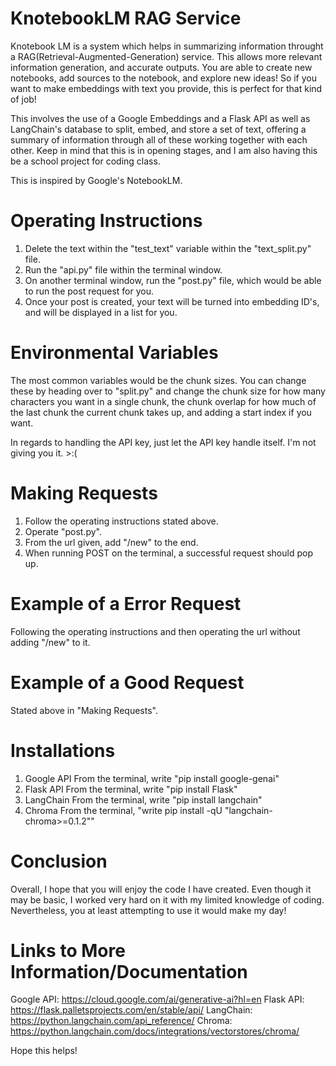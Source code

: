 # KnotebookLM RAG Service

Knotebook LM is a system which helps in summarizing information throught a RAG(Retrieval-Augmented-Generation) service. This allows more relevant information generation, and accurate outputs. You are able to create new notebooks, add sources to the notebook, and explore new ideas! So if you want to make embeddings with text you provide, this is perfect for that kind of job!

This involves the use of a Google Embeddings and a Flask API as well as LangChain's database to split, embed, and store a set of text, offering a summary of information through all of these working together with each other. Keep in mind that this is in opening stages, and I am also having this be a school project for coding class.

This is inspired by Google's NotebookLM.

# Operating Instructions

1. Delete the text within the "test_text" variable within the "text_split.py" file.
2. Run the "api.py" file within the terminal window.
3. On another terminal window, run the "post.py" file, which would be able to run the post request for you.
4. Once your post is created, your text will be turned into embedding ID's, and will be displayed in a list for you.

# Environmental Variables

The most common variables would be the chunk sizes. You can change these by heading over to "split.py" and change the chunk size for how many characters you want in a single chunk, the chunk overlap for how much of the last chunk the current chunk takes up, and adding a start index if you want.

In regards to handling the API key, just let the API key handle itself. I'm not giving you it. >:(

# Making Requests

1. Follow the operating instructions stated above.
2. Operate "post.py".
3. From the url given, add "/new" to the end.
4. When running POST on the terminal, a successful request should pop up.

# Example of a Error Request

Following the operating instructions and then operating the url without adding "/new" to it.

# Example of a Good Request

Stated above in "Making Requests".

# Installations

1. Google API
    From the terminal, write "pip install google-genai"
2. Flask API
    From the terminal, write "pip install Flask"
3. LangChain
    From the terminal, write "pip install langchain"
4. Chroma
    From the terminal, "write pip install -qU "langchain-chroma>=0.1.2""

# Conclusion

Overall, I hope that you will enjoy the code I have created. Even though it may be basic, I worked very hard on it with my limited knowledge of coding. Nevertheless, you at least attempting to use it would make my day!

# Links to More Information/Documentation

Google API: https://cloud.google.com/ai/generative-ai?hl=en
Flask API: https://flask.palletsprojects.com/en/stable/api/
LangChain: https://python.langchain.com/api_reference/
Chroma: https://python.langchain.com/docs/integrations/vectorstores/chroma/

Hope this helps!